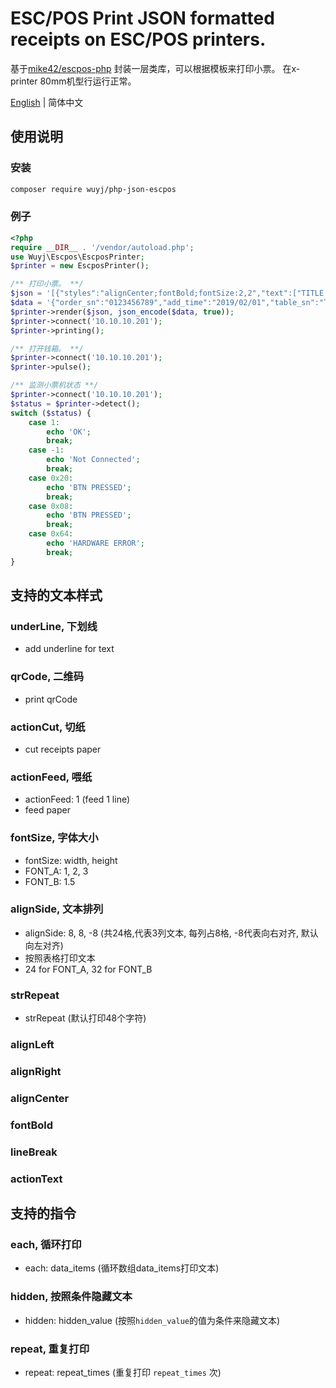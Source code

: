 # ESC/POS Print JSON formatted receipts on ESC/POS printers.

基于[mike42/escpos-php](https://github.com/mike42/escpos-php) 封装一层类库，可以根据模板来打印小票。 在x-printer 80mm机型行运行正常。

[English](./README.md) | 简体中文

## 使用说明

### 安装
```bash
composer require wuyj/php-json-escpos
```

### 例子
```php
<?php
require __DIR__ . '/vendor/autoload.php';
use Wuyj\Escpos\EscposPrinter;
$printer = new EscposPrinter();

/** 打印小票。 **/
$json = '[{"styles":"alignCenter;fontBold;fontSize:2,2","text":["TITLE TITLE TITLE","","标题标题标题标题",""]},{"styles":"fontSize:1,1","text":["订单号: ${order_sn}"]},{"styles":"fontSize:1,1","text":["订单时间: ${add_time}"]},{"styles":"alignSide:12,12","text":["座位号: ${table_sn}","用餐人数: ${cover}"]},{"styles":"hidden:hide_refund_text","text":["原因:${refund_reason}"]},{"styles":"strRepeat","text":["-"]},{"styles":"each:foods;alignSide:17,-2,-5","text":[{"styles":"","text":[["${item_name_en}","${item_quantity}","${item_price}"],["${item_name_zh}","",""]]},{"styles":"each:specs_items","text":[["* ${item_attr_en} ${item_attr}","",""]]},{"styles":"hidden:hide_remark","text":["* ${remark}","",""]}]},{"styles":"strRepeat","text":["-"]},{"styles":"alignSide:-14,-10;fontSize:1,1","text":["小计:","${sub_total}"]},{"styles":"alignSide:-14,-10;fontSize:1,1","text":["折扣:","${discount}"]},{"styles":"alignSide:-14,-10;fontSize:1,1;fontBold","text":["总计:","${total}"]},{"styles":"alignSide:8,8,-8;fontSize:1,1;fontBold","text":["支付方式","","金额"]},{"styles":"each:payTypeItems;alignSide:8,8,-8","text":["${pay_name}","${en_name}","${amount}"]}]';
$data = '{"order_sn":"0123456789","add_time":"2019/02/01","table_sn":"T100","cover":4,"refund_reason":"TOO EXPENSIVE","hide_refund_text":true,"sub_total":600,"total":540,"discount":"90%","payTypeItems":[{"pay_name":"支付宝","en_name":"AliPay","amount":540}],"hide_pay_type_list":false,"foods":[{"remark":"remark test","hide_remark":true,"item_name_en":"foods","item_quantity":2,"item_price":100.00,"item_name_zh":"食物","specs_items":[]},{"remark":"remark test","hide_remark":false,"item_name_en":"juice","item_quantity":2,"item_price":200.00,"item_name_zh":"饮料","specs_items":[{"item_attr_en":"No Ice","item_attr":"不加冰"},{"item_attr_en":"No Sugar","item_attr":"不加糖"}]}]}';
$printer->render($json, json_encode($data, true));
$printer->connect('10.10.10.201');
$printer->printing();

/** 打开钱箱。 **/
$printer->connect('10.10.10.201');
$printer->pulse();

/** 监测小票机状态 **/
$printer->connect('10.10.10.201');
$status = $printer->detect();
switch ($status) {
    case 1: 
        echo 'OK';
        break;
    case -1:
        echo 'Not Connected';
        break;
    case 0x20:
        echo 'BTN PRESSED';
        break;
    case 0x08:
        echo 'BTN PRESSED';
        break;
    case 0x64:
        echo 'HARDWARE ERROR';
        break;
}
```

## 支持的文本样式
### underLine, 下划线
* add underline for text
### qrCode, 二维码
* print qrCode
### actionCut, 切纸
* cut receipts paper
### actionFeed, 喂纸
* actionFeed: 1 (feed 1 line)
* feed paper
### fontSize, 字体大小
* fontSize: width, height
* FONT_A: 1, 2, 3
* FONT_B: 1.5
### alignSide, 文本排列
* alignSide: 8, 8, -8 (共24格,代表3列文本, 每列占8格, -8代表向右对齐, 默认向左对齐)
* 按照表格打印文本
* 24 for FONT_A, 32 for FONT_B
### strRepeat
* strRepeat (默认打印48个字符)
### alignLeft
### alignRight
### alignCenter
### fontBold
### lineBreak
### actionText


## 支持的指令
### each, 循环打印
* each: data_items (循环数组data_items打印文本)
### hidden, 按照条件隐藏文本
* hidden: hidden_value (按照`hidden_value`的值为条件来隐藏文本)
### repeat, 重复打印
* repeat: repeat_times (重复打印 `repeat_times` 次)